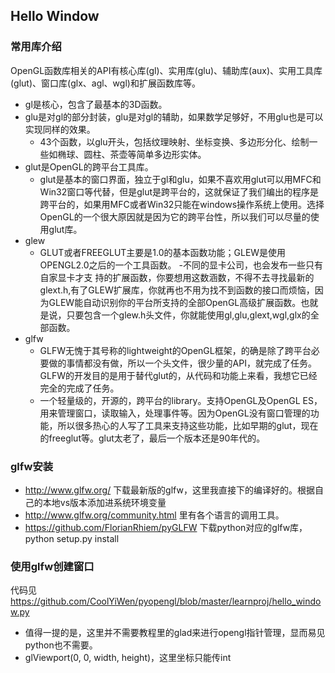 ## Hello Window

### 常用库介绍
OpenGL函数库相关的API有核心库(gl)、实用库(glu)、辅助库(aux)、实用工具库(glut)、窗口库(glx、agl、wgl)和扩展函数库等。
- gl是核心，包含了最基本的3D函数。
- glu是对gl的部分封装，glu是对gl的辅助，如果数学足够好，不用glu也是可以实现同样的效果。
    - 43个函数，以glu开头，包括纹理映射、坐标变换、多边形分化、绘制一些如椭球、圆柱、茶壶等简单多边形实体。  
- glut是OpenGL的跨平台工具库。
    - glut是基本的窗口界面，独立于gl和glu，如果不喜欢用glut可以用MFC和Win32窗口等代替，但是glut是跨平台的，这就保证了我们编出的程序是跨平台的，如果用MFC或者Win32只能在windows操作系统上使用。选择OpenGL的一个很大原因就是因为它的跨平台性，所以我们可以尽量的使用glut库。
- glew
    - GLUT或者FREEGLUT主要是1.0的基本函数功能；GLEW是使用OPENGL2.0之后的一个工具函数。
    -不同的显卡公司，也会发布一些只有自家显卡才支 持的扩展函数，你要想用这数涵数，不得不去寻找最新的glext.h,有了GLEW扩展库，你就再也不用为找不到函数的接口而烦恼，因为GLEW能自动识别你的平台所支持的全部OpenGL高级扩展函数。也就是说，只要包含一个glew.h头文件，你就能使用gl,glu,glext,wgl,glx的全部函数。
- glfw
    - GLFW无愧于其号称的lightweight的OpenGL框架，的确是除了跨平台必要做的事情都没有做，所以一个头文件，很少量的API，就完成了任务。GLFW的开发目的是用于替代glut的，从代码和功能上来看，我想它已经完全的完成了任务。
    - 一个轻量级的，开源的，跨平台的library。支持OpenGL及OpenGL ES，用来管理窗口，读取输入，处理事件等。因为OpenGL没有窗口管理的功能，所以很多热心的人写了工具来支持这些功能，比如早期的glut，现在的freeglut等。glut太老了，最后一个版本还是90年代的。

### glfw安装
- http://www.glfw.org/ 下载最新版的glfw，这里我直接下的编译好的。根据自己的本地vs版本添加进系统环境变量
- http://www.glfw.org/community.html 里有各个语言的调用工具。
- https://github.com/FlorianRhiem/pyGLFW 下载python对应的glfw库，python setup.py install


### 使用glfw创建窗口
代码见 https://github.com/CoolYiWen/pyopengl/blob/master/learnproj/hello_window.py

- 值得一提的是，这里并不需要教程里的glad来进行opengl指针管理，显而易见python也不需要。
- glViewport(0, 0, width, height)，这里坐标只能传int
